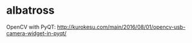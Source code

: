 # albatross

OpenCV with PyQT:
http://kurokesu.com/main/2016/08/01/opencv-usb-camera-widget-in-pyqt/